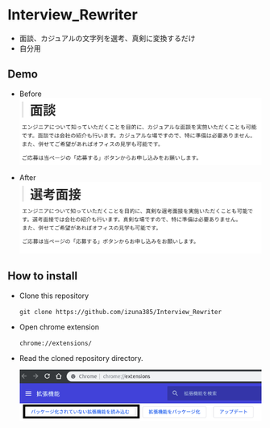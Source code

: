 # Interview_Rewriter
* 面談、カジュアルの文字列を選考、真剣に変換するだけ
* 自分用

## Demo
* Before
  ![before](./img/before.png)

* After
  ![after](./img/after.png)

## How to install

* Clone this repository

  `git clone https://github.com/izuna385/Interview_Rewriter`

* Open chrome extension

  `chrome://extensions/`

* Read the cloned repository directory.

  ![desc](./img/desc2.png)
